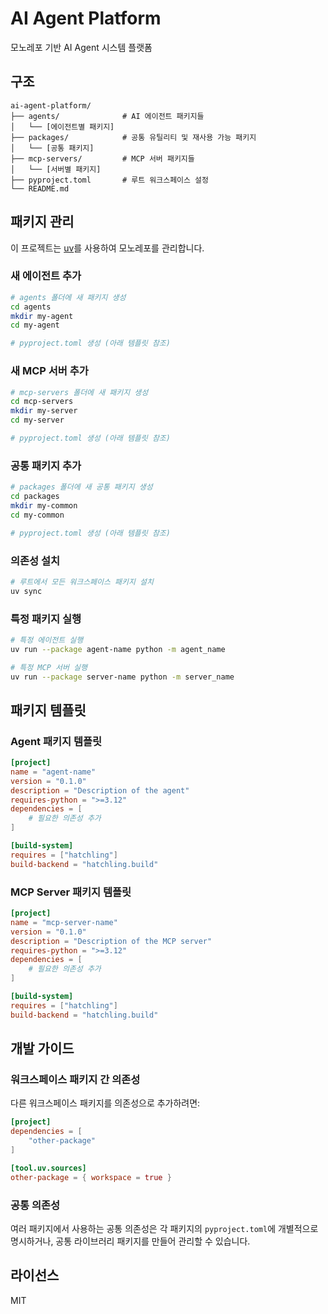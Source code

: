 # AI Agent Platform

모노레포 기반 AI Agent 시스템 플랫폼

## 구조

```
ai-agent-platform/
├── agents/              # AI 에이전트 패키지들
│   └── [에이전트별 패키지]
├── packages/            # 공통 유틸리티 및 재사용 가능 패키지
│   └── [공통 패키지]
├── mcp-servers/         # MCP 서버 패키지들
│   └── [서버별 패키지]
├── pyproject.toml       # 루트 워크스페이스 설정
└── README.md
```

## 패키지 관리

이 프로젝트는 [uv](https://github.com/astral-sh/uv)를 사용하여 모노레포를 관리합니다.

### 새 에이전트 추가

```bash
# agents 폴더에 새 패키지 생성
cd agents
mkdir my-agent
cd my-agent

# pyproject.toml 생성 (아래 템플릿 참조)
```

### 새 MCP 서버 추가

```bash
# mcp-servers 폴더에 새 패키지 생성
cd mcp-servers
mkdir my-server
cd my-server

# pyproject.toml 생성 (아래 템플릿 참조)
```

### 공통 패키지 추가

```bash
# packages 폴더에 새 공통 패키지 생성
cd packages
mkdir my-common
cd my-common

# pyproject.toml 생성 (아래 템플릿 참조)
```

### 의존성 설치

```bash
# 루트에서 모든 워크스페이스 패키지 설치
uv sync
```

### 특정 패키지 실행

```bash
# 특정 에이전트 실행
uv run --package agent-name python -m agent_name

# 특정 MCP 서버 실행
uv run --package server-name python -m server_name
```

## 패키지 템플릿

### Agent 패키지 템플릿

```toml
[project]
name = "agent-name"
version = "0.1.0"
description = "Description of the agent"
requires-python = ">=3.12"
dependencies = [
    # 필요한 의존성 추가
]

[build-system]
requires = ["hatchling"]
build-backend = "hatchling.build"
```

### MCP Server 패키지 템플릿

```toml
[project]
name = "mcp-server-name"
version = "0.1.0"
description = "Description of the MCP server"
requires-python = ">=3.12"
dependencies = [
    # 필요한 의존성 추가
]

[build-system]
requires = ["hatchling"]
build-backend = "hatchling.build"
```

## 개발 가이드

### 워크스페이스 패키지 간 의존성

다른 워크스페이스 패키지를 의존성으로 추가하려면:

```toml
[project]
dependencies = [
    "other-package"
]

[tool.uv.sources]
other-package = { workspace = true }
```

### 공통 의존성

여러 패키지에서 사용하는 공통 의존성은 각 패키지의 `pyproject.toml`에 개별적으로 명시하거나,
공통 라이브러리 패키지를 만들어 관리할 수 있습니다.

## 라이선스

MIT
